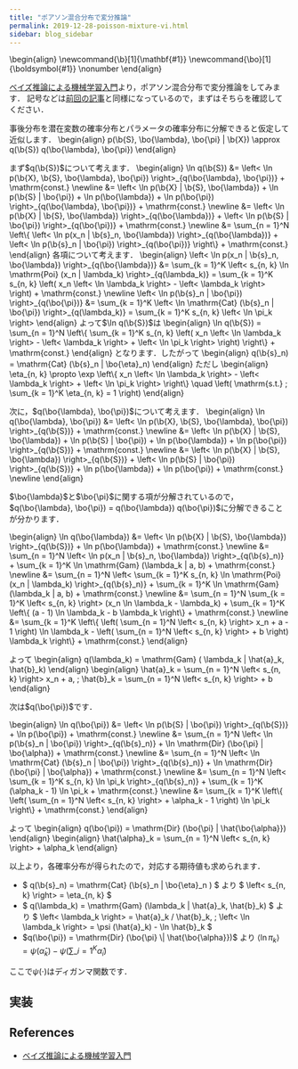 ```yaml
---
title: "ポアソン混合分布で変分推論"
permalink: 2019-12-28-poisson-mixture-vi.html
sidebar: blog_sidebar
---
```


\begin{align}
\newcommand{\b}[1]{\mathbf{#1}}
\newcommand{\bo}[1]{\boldsymbol{#1}} \nonumber
\end{align}

[ベイズ推論による機械学習入門][bayes-book]より，ポアソン混合分布で変分推論をしてみます．
記号などは[前回の記事](https://t2kasa.github.io/2019-12-27-poisson-mixture-gibbs.html)と同様になっているので，まずはそちらを確認してください．

事後分布を潜在変数の確率分布とパラメータの確率分布に分解できると仮定して近似します．
\begin{align}
p(\b{S}, \bo{\lambda}, \bo{\pi} | \b{X}) \approx q(\b{S}) q(\bo{\lambda}, \bo{\pi})
\end{align}

まず$q(\b{S})$について考えます．
\begin{align}
\ln q(\b{S}) 
&= \left< \ln p(\b{X}, \b{S}, \bo{\lambda}, \bo{\pi}) \right>\_{q(\bo{\lambda}, \bo{\pi})} + \mathrm{const.} \newline
&= \left< \ln p(\b{X} | \b{S}, \bo{\lambda}) + \ln p(\b{S} | \bo{\pi}) + \ln p(\bo{\lambda}) + \ln p(\bo{\pi}) \right>\_{q(\bo{\lambda}, \bo{\pi})} + \mathrm{const.} \newline
&= \left< \ln p(\b{X} | \b{S}, \bo{\lambda}) \right>\_{q(\bo{\lambda})} + \left< \ln p(\b{S} | \bo{\pi}) \right>\_{q(\bo{\pi})} + \mathrm{const.} \newline
&= \sum_{n = 1}^N \left\\{ \left< \ln p(x_n | \b{s}_n, \bo{\lambda}) \right>\_{q(\bo{\lambda})} + \left< \ln p(\b{s}_n | \bo{\pi}) \right>\_{q(\bo{\pi})} \right\\} + \mathrm{const.}
\end{align}
各項について考えます．
\begin{align}
\left< \ln p(x_n | \b{s}_n, \bo{\lambda}) \right>\_{q(\bo{\lambda})} &= \sum\_{k = 1}^K \left< s\_{n, k} \ln \mathrm{Poi} (x_n | \lambda_k) \right>\_{q(\lambda_k)}
= \sum\_{k = 1}^K s\_{n, k} \left( x_n \left< \ln \lambda_k \right> - \left< \lambda_k \right> \right) + \mathrm{const.} \newline
\left< \ln p(\b{s}_n | \bo{\pi}) \right>\_{q(\bo{\pi})} &= \sum\_{k = 1}^K \left< \ln \mathrm{Cat} (\b{s}_n | \bo{\pi}) \right>\_{q(\lambda_k)} = \sum\_{k = 1}^K s\_{n, k} \left< \ln \pi_k \right>
\end{align}
よって$\ln q(\b{S})$は
\begin{align}
\ln q(\b{S}) = \sum\_{n = 1}^N \left\\{ \sum\_{k = 1}^K s\_{n, k} \left( x_n \left< \ln \lambda_k \right> - \left< \lambda_k \right> + \left< \ln \pi_k \right> \right) \right\\} + \mathrm{const.}
\end{align}
となります．したがって
\begin{align}
q(\b{s}_n) = \mathrm{Cat} (\b{s}_n | \bo{\eta}_n)
\end{align}
ただし
\begin{align}
\eta\_{n, k} \propto \exp \left\\{ x_n \left< \ln \lambda_k \right> - \left< \lambda_k \right> + \left< \ln \pi_k \right> \right\\} \quad \left( \mathrm{s.t.} \; \sum\_{k = 1}^K \eta\_{n, k} = 1 \right)
\end{align}

次に，$q(\bo{\lambda}, \bo{\pi})$について考えます．
\begin{align}
\ln q(\bo{\lambda}, \bo{\pi}) 
&= \left< \ln p(\b{X}, \b{S}, \bo{\lambda}, \bo{\pi}) \right>\_{q(\b{S})} + \mathrm{const.} \newline
&= \left< \ln p(\b{X} | \b{S}, \bo{\lambda}) + \ln p(\b{S} | \bo{\pi}) + \ln p(\bo{\lambda}) + \ln p(\bo{\pi}) \right>\_{q(\b{S})} + \mathrm{const.} \newline
&= \left< \ln p(\b{X} | \b{S}, \bo{\lambda}) \right>\_{q(\b{S})} + \left< \ln p(\b{S} | \bo{\pi}) \right>\_{q(\b{S})} + \ln p(\bo{\lambda}) + \ln p(\bo{\pi}) + \mathrm{const.} \newline
\end{align}

$\bo{\lambda}$と$\bo{\pi}$に関する項が分解されているので，$q(\bo{\lambda}, \bo{\pi}) = q(\bo{\lambda}) q(\bo{\pi})$に分解できることが分かります．

\begin{align}
\ln q(\bo{\lambda}) 
&= \left< \ln p(\b{X} | \b{S}, \bo{\lambda}) \right>\_{q(\b{S})} + \ln p(\bo{\lambda}) + \mathrm{const.} \newline
&= \sum_{n = 1}^N \left< \ln p(x_n | \b{s}_n, \bo{\lambda}) \right>\_{q(\b{s}_n)} + \sum\_{k = 1}^K \ln \mathrm{Gam} (\lambda_k | a, b) + \mathrm{const.} \newline
&= \sum\_{n = 1}^N \left< \sum\_{k = 1}^K s\_{n, k} \ln \mathrm{Poi} (x_n | \lambda_k) \right>\_{q(\b{s}_n)} + \sum\_{k = 1}^K \ln \mathrm{Gam} (\lambda_k | a, b) + \mathrm{const.} \newline
&= \sum\_{n = 1}^N \sum\_{k = 1}^K \left< s\_{n, k} \right> (x_n \ln \lambda_k - \lambda_k) + \sum\_{k = 1}^K \left\\{ (a - 1) \ln \lambda_k - b \lambda_k \right\\} + \mathrm{const.} \newline
&= \sum\_{k = 1}^K \left\\{ \left( \sum\_{n = 1}^N \left< s\_{n, k} \right> x_n + a - 1 \right) \ln \lambda_k - \left( \sum\_{n = 1}^N \left< s\_{n, k} \right> + b \right) \lambda_k \right\\} + \mathrm{const.}
\end{align}

よって
\begin{align}
q(\lambda_k) = \mathrm{Gam} ( \lambda_k | \hat{a}\_k, \hat{b}\_k)
\end{align}
\begin{align}
\hat{a}\_k = \sum\_{n = 1}^N \left< s_{n, k} \right> x_n + a, \; \hat{b}\_k = \sum\_{n = 1}^N \left< s_{n, k} \right> + b
\end{align}

次は$q(\bo{\pi})$です．

\begin{align}
\ln q(\bo{\pi}) 
&= \left< \ln p(\b{S} | \bo{\pi}) \right>\_{q(\b{S})} + \ln p(\bo{\pi}) + \mathrm{const.} \newline
&= \sum_{n = 1}^N \left< \ln p(\b{s}_n | \bo{\pi}) \right>\_{q(\b{s}_n)} + \ln \mathrm{Dir} (\bo{\pi} | \bo{\alpha}) + \mathrm{const.} \newline
&= \sum\_{n = 1}^N \left< \ln \mathrm{Cat} (\b{s}_n | \bo{\pi}) \right>\_{q(\b{s}_n)} + \ln \mathrm{Dir} (\bo{\pi} | \bo{\alpha}) + \mathrm{const.} \newline
&= \sum\_{n = 1}^N \left< \sum\_{k = 1}^K s\_{n, k} \ln \pi_k \right>\_{q(\b{s}_n)} + \sum\_{k = 1}^K (\alpha_k - 1) \ln \pi_k + \mathrm{const.} \newline
&= \sum\_{k = 1}^K \left\\{ \left( \sum\_{n = 1}^N \left< s\_{n, k} \right> + \alpha_k - 1 \right) \ln \pi_k \right\\} + \mathrm{const.}
\end{align}

よって
\begin{align}
q(\bo{\pi}) = \mathrm{Dir} (\bo{\pi} | \hat{\bo{\alpha}})
\end{align}
\begin{align}
\hat{\alpha}\_k = \sum\_{n = 1}^N \left< s\_{n, k} \right> + \alpha_k
\end{align}

以上より，各確率分布が得られたので，対応する期待値も求められます．
- $ q(\b{s}\_n) = \mathrm{Cat} (\b{s}\_n \| \bo{\eta}\_n ) $ より $ \left< s_{n, k} \right> = \eta_{n, k} $
- $ q(\lambda_k) = \mathrm{Gam} (\lambda_k \| \hat{a}_k, \hat{b}_k) $ より $ \left< \lambda_k \right> = \hat{a}_k / \hat{b}_k, \; \left< \ln \lambda_k \right> = \psi (\hat{a}_k) - \ln \hat{b}_k $
- $q(\bo{\pi}) = \mathrm{Dir} (\bo{\pi} \| \hat{\bo{\alpha}})$ より $\left< \ln \pi_k \right> = \psi(\hat{\alpha}_k) - \psi(\sum\_{i = 1}^K \hat{\alpha}_i )$

ここで$\psi(\cdot)$はディガンマ関数です．

## 実装

<script src="https://gist.github.com/t2kasa/e5eccd33c604290d8801b42ab38128d2.js"></script>

## References

- [ベイズ推論による機械学習入門](https://www.kspub.co.jp/book/detail/1538320.html)

[bayes-book]: https://www.kspub.co.jp/book/detail/1538320.html
